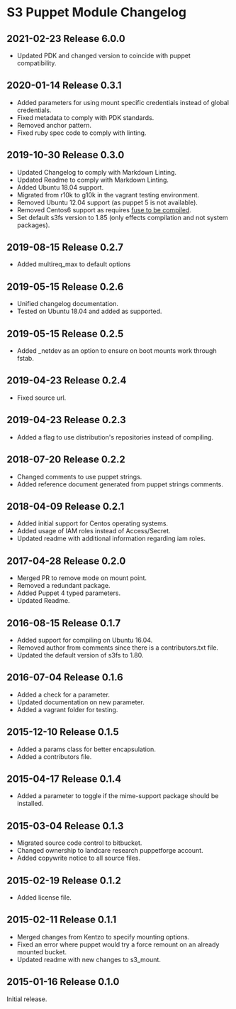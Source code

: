# S3 Puppet Module Changelog

## 2021-02-23 Release 6.0.0

- Updated PDK and changed version to coincide with puppet compatibility.

## 2020-01-14 Release 0.3.1

- Added parameters for using mount specific credentials instead of global credentials.
- Fixed metadata to comply with PDK standards.
- Removed anchor pattern.
- Fixed ruby spec code to comply with linting.

## 2019-10-30 Release 0.3.0

- Updated Changelog to comply with Markdown Linting.
- Updated Readme to comply with Markdown Linting.
- Added Ubuntu 18.04 support.
- Migrated from r10k to g10k in the vagrant testing environment.
- Removed Ubuntu 12.04 support (as puppet 5 is not available).
- Removed Centos6 support as requires [fuse to be compiled](https://github.com/s3fs-fuse/s3fs-fuse/wiki/Installation-Notes).
- Set default s3fs version to 1.85 (only effects compilation and not system packages).

## 2019-08-15 Release 0.2.7

- Added multireq_max to default options

## 2019-05-15 Release 0.2.6

- Unified changelog documentation.
- Tested on Ubuntu 18.04 and added as supported.

## 2019-05-15 Release 0.2.5

- Added _netdev as an option to ensure on boot mounts work through fstab.

## 2019-04-23 Release 0.2.4

- Fixed source url.

## 2019-04-23 Release 0.2.3

- Added a flag to use distribution's repositories instead of compiling.

## 2018-07-20 Release 0.2.2

- Changed comments to use puppet strings.
- Added reference document generated from puppet strings comments.

## 2018-04-09 Release 0.2.1

- Added initial support for Centos operating systems.
- Added usage of IAM roles instead of Access/Secret.
- Updated readme with additional information regarding iam roles.

## 2017-04-28 Release 0.2.0

- Merged PR to remove mode on mount point.
- Removed a redundant package.
- Added Puppet 4 typed parameters.
- Updated Readme.

## 2016-08-15 Release 0.1.7

- Added support for compiling on Ubuntu 16.04.
- Removed author from comments since there is a contributors.txt file.
- Updated the default version of s3fs to 1.80.

## 2016-07-04 Release 0.1.6

- Added a check for a parameter.
- Updated documentation on new parameter.
- Added a vagrant folder for testing.

## 2015-12-10 Release 0.1.5

- Added a params class for better encapsulation.
- Added a contributors file.

## 2015-04-17 Release 0.1.4

- Added a parameter to toggle if the mime-support package should be installed.

## 2015-03-04 Release 0.1.3

- Migrated source code control to bitbucket.
- Changed ownership to landcare research puppetforge account.
- Added copywrite notice to all source files.

## 2015-02-19 Release 0.1.2

- Added license file.

## 2015-02-11 Release 0.1.1

- Merged changes from Kentzo to specify mounting options.
- Fixed an error where puppet would try a force remount on an already mounted bucket.
- Updated readme with new changes to s3_mount.

## 2015-01-16 Release 0.1.0

Initial release.
